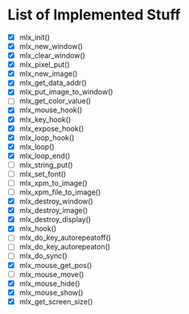 # List of Implemented Stuff

- [x] mlx_init()
- [x] mlx_new_window()
- [x] mlx_clear_window()
- [x] mlx_pixel_put()
- [x] mlx_new_image()
- [x] mlx_get_data_addr()
- [x] mlx_put_image_to_window()
- [ ] mlx_get_color_value()
- [x] mlx_mouse_hook()
- [x] mlx_key_hook()
- [x] mlx_expose_hook()
- [x] mlx_loop_hook()
- [x] mlx_loop()
- [x] mlx_loop_end()
- [ ] mlx_string_put()
- [ ] mlx_set_font()
- [ ] mlx_xpm_to_image()
- [ ] mlx_xpm_file_to_image()
- [x] mlx_destroy_window()
- [x] mlx_destroy_image()
- [x] mlx_destroy_display()
- [x] mlx_hook()
- [ ] mlx_do_key_autorepeatoff()
- [ ] mlx_do_key_autorepeaton()
- [ ] mlx_do_sync()
- [x] mlx_mouse_get_pos()
- [ ] mlx_mouse_move()
- [x] mlx_mouse_hide()
- [x] mlx_mouse_show()
- [x] mlx_get_screen_size()
